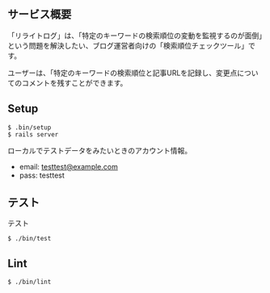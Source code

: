 ## サービス概要

「リライトログ」は、「特定のキーワードの検索順位の変動を監視するのが面倒」という問題を解決したい、ブログ運営者向けの「検索順位チェックツール」です。

ユーザーは、「特定のキーワードの検索順位と記事URLを記録し、変更点についてのコメントを残すことができます。

## Setup

```
$ .bin/setup
$ rails server
```

ローカルでテストデータをみたいときのアカウント情報。

- email: testtest@example.com
- pass: testtest

## テスト

テスト
```
$ ./bin/test
```

## Lint

```
$ ./bin/lint
```
